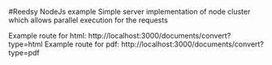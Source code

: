 #Reedsy NodeJs example
Simple server implementation of node cluster which allows parallel execution for the requests

Example route for html: http://localhost:3000/documents/convert?type=html
Example route for pdf: http://localhost:3000/documents/convert?type=pdf